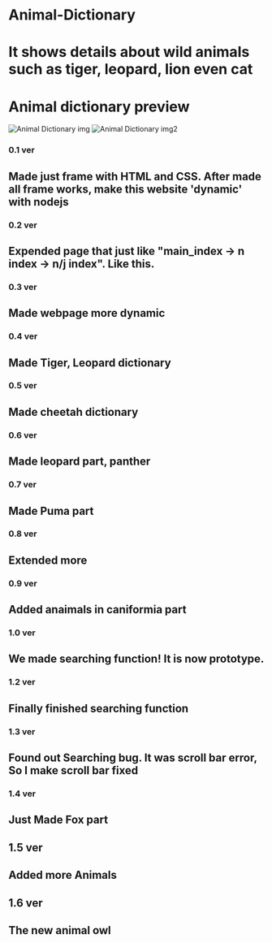 # Animal-Dictionary

# It shows details about wild animals such as tiger, leopard, lion even cat
# Animal dictionary preview
![Animal Dictionary img](https://user-images.githubusercontent.com/57825621/81032500-09ac1800-8ecb-11ea-9917-1f9f33a31be4.JPG)
![Animal Dictionary img2](https://user-images.githubusercontent.com/57825621/81032535-32cca880-8ecb-11ea-81c0-17f0ab38f412.JPG)

### 0.1 ver
## Made just frame with HTML and CSS. After made all frame works, make this website 'dynamic' with nodejs

### 0.2 ver 
## Expended page that just like "main_index -> n index -> n/j index". Like this.

### 0.3 ver
## Made webpage more dynamic

### 0.4 ver
## Made Tiger, Leopard dictionary

### 0.5 ver
## Made cheetah dictionary

### 0.6 ver
## Made leopard part, panther

### 0.7 ver
## Made Puma part

### 0.8 ver
## Extended more

### 0.9 ver
## Added anaimals in caniformia part

### 1.0 ver
## We made searching function! It is now prototype. 

### 1.2 ver
## Finally finished searching function

### 1.3 ver
## Found out Searching bug. It was scroll bar error, So I make scroll bar fixed


### 1.4 ver
## Just Made Fox part 

## 1.5 ver 
## Added more Animals

## 1.6 ver
## The new animal owl
